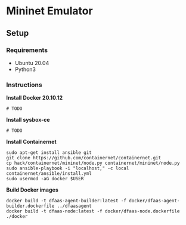 # Mininet Emulator

## Setup

### Requirements
- Ubuntu 20.04
- Python3

### Instructions

**Install Docker 20.10.12**
```shell
# TODO
```

**Install sysbox-ce**
```shell
# TODO
```

**Install Containernet**
```shell
sudo apt-get install ansible git
git clone https://github.com/containernet/containernet.git
cp hack/containernet/mininet/node.py containernet/mininet/node.py
sudo ansible-playbook -i "localhost," -c local containernet/ansible/install.yml
sudo usermod -aG docker $USER
```

**Build Docker images**
```shell
docker build -t dfaas-agent-builder:latest -f docker/dfaas-agent-builder.dockerfile ../dfaasagent
docker build -t dfaas-node:latest -f docker/dfaas-node.dockerfile ./docker
```

